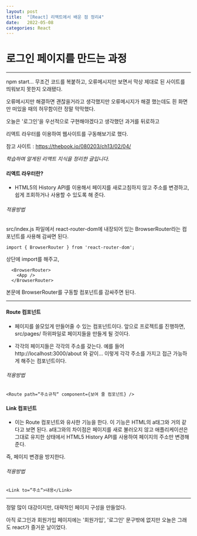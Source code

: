 ```yaml
---
layout: post
title:  "[React] 리액트에서 배운 점 정리4"
date:   2022-05-08
categories: React
---
```


# 로그인 페이지를 만드는 과정

---

npm start... 무조건 코드를 복붙하고, 오류메시지만 보면서 막상 제대로 된 사이트를 띄워보지 못한지 오래됐다. 

오류메시지만 해결하면 괜찮을거라고 생각했지만 오류메시지가 해결 했는데도 흰 화면만 떠있을 때의 허무함이란 정말 막막했다.

오늘은 '로그인'을 우선적으로 구현해야겠다고 생각했던 과거를 뒤로하고 

리액트 라우터를 이용하여 웹사이트를 구동해보기로 했다. 

참고 사이트 : https://thebook.io/080203/ch13/02/04/

*학습하며 알게된 리액트 지식을 정리한 글입니다.*


#### 리액트 라우터란?

- HTML5의 History API를 이용해서 페이지를 새로고침하지 않고 주소를 변경하고, 쉽게 조회하거나 사용할 수 있도록 해 준다.

###### 적용방법

src/index.js 파일에서 react-router-dom에 내장되어 있는 BrowserRouter라는 컴포넌트를 사용해 감싸면 된다.

```react 
import { BrowserRouter } from 'react-router-dom';
```

상단에 import를 해주고,

```react 
  <BrowserRouter>
    <App />
  </BrowserRouter>
```

본문에 BrowserRouter를 구동할 컴포넌트를 감싸주면 된다.

---

#### Route 컴포넌트

- 페이지를 쓸모있게 만들어줄 수 있는 컴포넌트이다. 앞으로 프로젝트를 진행하면, src/pages/ 하위파일로 페이지들을 만들게 될 것이다.

- 각각의 페이지들은 각각의 주소를 갖는다. 예를 들어 http://localhost:3000/about 와 같이... 이렇게 각각 주소를 가지고 접근 가능하게 해주는 컴포넌트이다.

###### 적용방법

```react 
<Route path=“주소규칙“ component={보여 줄 컴포넌트} />
```

#### Link 컴포넌트

- 이는 Route 컴포넌트와 유사한 기능을 한다. 이 기능은 HTML의 a태그와 거의 같다고 보면 된다. a태그와의 차이점은 페이지를 새로 불러오지 않고 애플리케이션은 그대로 유지한 상태에서 HTML5 History API를 사용하여 페이지의 주소만 변경해준다.

즉, 페이지 변경을 방지한다.

###### 적용방법

```react 
<Link to=“주소“>내용</Link>
```


---
정말 많이 대강이지만, 대략적인 페이지 구성을 만들었다. 

아직 로그인과 회원가입 페이지에는 '회원가입', '로그인' 문구밖에 없지만 오늘은 그래도 react가 즐거운 날이었다. 
